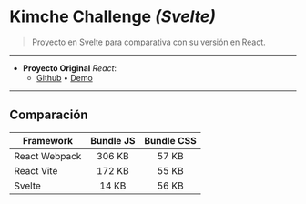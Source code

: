 # Kimche Challenge _(Svelte)_

> Proyecto en Svelte para comparativa con su versión en React.

---

- **Proyecto Original** _React_:
  - [Github](https://github.com/nicolasegp/kimche-challenge) • [Demo](https://kimche-challenge.pages.dev/)

---

## Comparación

| Framework     | Bundle JS | Bundle CSS |
|---------------|:---------:|:----------:|
| React Webpack |   306 KB  |    57 KB   |
| React Vite    |   172 KB  |    55 KB   |
| Svelte        |   14 KB   |    56 KB   |
